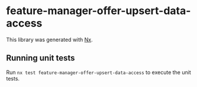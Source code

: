 # feature-manager-offer-upsert-data-access

This library was generated with [Nx](https://nx.dev).

## Running unit tests

Run `nx test feature-manager-offer-upsert-data-access` to execute the unit tests.
